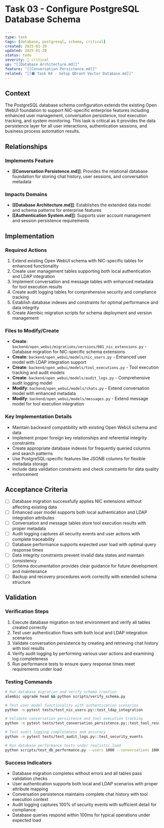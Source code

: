 # Task 03 - Configure PostgreSQL Database Schema

```yaml
---
type: task
tags: [database, postgresql, schema, critical]
created: 2025-01-20
updated: 2025-01-20
status: todo
severity: 🔴 critical
up: "[[Database Architecture.md]]"
feature: "[[Conversation Persistence.md]]"
related: "[[🟠 Task 04 - Setup QDrant Vector Database.md]]"
---
```

## Context

The PostgreSQL database schema configuration extends the existing Open WebUI foundation to support NIC-specific enterprise features including enhanced user management, conversation persistence, tool execution tracking, and system monitoring. This task is critical as it provides the data persistence layer for all user interactions, authentication sessions, and business process automation results.

## Relationships

### Implements Feature

- **[[Conversation Persistence.md]]**: Provides the relational database foundation for storing chat history, user sessions, and conversation metadata

### Impacts Domains

- **[[Database Architecture.md]]**: Establishes the extended data model and schema patterns for enterprise features
- **[[Authentication System.md]]**: Supports user account management and session persistence requirements

## Implementation

### Required Actions

1. Extend existing Open WebUI schema with NIC-specific tables for enhanced functionality
2. Create user management tables supporting both local authentication and LDAP integration
3. Implement conversation and message tables with enhanced metadata for tool execution results
4. Create audit logging tables for comprehensive security and compliance tracking
5. Establish database indexes and constraints for optimal performance and data integrity
6. Create Alembic migration scripts for schema deployment and version management

### Files to Modify/Create

- **Create**: `backend/open_webui/migrations/versions/001_nic_extensions.py` - Database migration for NIC-specific schema extensions
- **Create**: `backend/open_webui/models/nic_users.py` - Enhanced user model with LDAP integration support
- **Create**: `backend/open_webui/models/tool_executions.py` - Tool execution tracking and audit models
- **Create**: `backend/open_webui/models/audit_logs.py` - Comprehensive audit logging model
- **Modify**: `backend/open_webui/models/chats.py` - Extend conversation model with enhanced metadata
- **Modify**: `backend/open_webui/models/messages.py` - Extend message model for tool execution integration

### Key Implementation Details

- Maintain backward compatibility with existing Open WebUI schema and data
- Implement proper foreign key relationships and referential integrity constraints
- Create appropriate database indexes for frequently queried columns and search patterns
- Use PostgreSQL-specific features like JSONB columns for flexible metadata storage
- Include data validation constraints and check constraints for data quality enforcement

## Acceptance Criteria

- [ ] Database migration successfully applies NIC extensions without affecting existing data
- [ ] Enhanced user model supports both local authentication and LDAP integration attributes
- [ ] Conversation and message tables store tool execution results with proper metadata
- [ ] Audit logging captures all security events and user actions with complete traceability
- [ ] Database performance supports expected user load with optimal query response times
- [ ] Data integrity constraints prevent invalid data states and maintain consistency
- [ ] Schema documentation provides clear guidance for future development and maintenance
- [ ] Backup and recovery procedures work correctly with extended schema structure

## Validation

### Verification Steps

1. Execute database migration on test environment and verify all tables created correctly
2. Test user authentication flows with both local and LDAP integration scenarios
3. Validate conversation persistence by creating and retrieving chat history with tool results
4. Verify audit logging by performing various user actions and examining log completeness
5. Run performance tests to ensure query response times meet requirements under load

### Testing Commands

```bash
# Run database migration and verify schema creation
alembic upgrade head && python scripts/verify_schema.py

# Test user model functionality with authentication scenarios
python -m pytest tests/test_nic_users.py::test_ldap_integration

# Validate conversation persistence and tool execution tracking
python -m pytest tests/test_conversation_persistence.py::test_tool_results

# Test audit logging completeness and accuracy
python -m pytest tests/test_audit_logs.py::test_security_events

# Run database performance tests under realistic load
python scripts/test_db_performance.py --users 1000 --conversations 10000
```

### Success Indicators

- Database migration completes without errors and all tables pass validation checks
- User authentication supports both local and LDAP scenarios with proper attribute mapping
- Conversation persistence maintains complete chat history with tool execution context
- Audit logging captures 100% of security events with sufficient detail for compliance
- Database queries respond within 100ms for typical operations under expected load